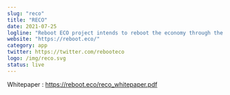 ```yaml
---
slug: "reco"
title: "RECO"
date: 2021-07-25
logline: "Reboot ECO project intends to reboot the economy through the distribution of RECO Tokens via B2B & B2C invoices. Solana blockchain has been chosen as it's solving the scalability trilemma."
website: "https://reboot.eco/"
category: app
twitter: https://twitter.com/rebooteco
logo: /img/reco.svg
status: live
---
```


Whitepaper : https://reboot.eco/reco_whitepaper.pdf
